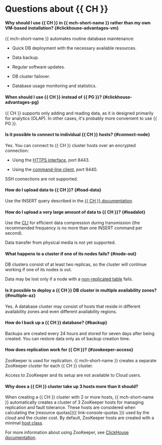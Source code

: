 # Questions about {{ CH }}

#### Why should I use {{ CH }} in {{ mch-short-name }} rather than my own VM-based installation? {#clickhouse-advantages-vm}

{{ mch-short-name }} automates routine database maintenance:

* Quick DB deployment with the necessary available resources.

* Data backup.

* Regular software updates.

* DB cluster failover.

* Database usage monitoring and statistics.

#### When should I use {{ CH }} instead of {{ PG }}? {#clickhouse-advantages-pg}

{{ CH }} supports only adding and reading data, as it is designed primarily for analytics (OLAP). In other cases, it's probably more convenient to use {{ PG }}.

#### Is it possible to connect to individual {{ CH }} hosts? {#connect-node}

Yes. You can connect to {{ CH }} cluster hosts over an encrypted connection:

* Using the [HTTPS interface](https://clickhouse.yandex/docs/ru/interfaces/http_interface/), port 8443.

* Using the [command-line client](https://clickhouse.yandex/docs/ru/interfaces/cli/), port 9440.

SSH connections are not supported.

#### How do I upload data to {{ CH }}? {#load-data}

Use the INSERT query described in the [{{ CH }} documentation](https://clickhouse.yandex/docs/ru/query_language/queries.html#insert).

#### How do I upload a very large amount of data to {{ CH }}? {#loadalot}

Use the [CLI](https://clickhouse.yandex/docs/en/interfaces/cli/) for efficient data compression during transmission (the recommended frequency is no more than one INSERT command per second).

Data transfer from physical media is not yet supported.

#### What happens to a cluster if one of its nodes fails? {#node-out}

DB clusters consist of at least two replicas, so the cluster will continue working if one of its nodes is out.

Data may be lost only if a node with a [non-replicated table](https://clickhouse.yandex/docs/ru/table_engines/replication/) fails.

#### Is it possible to deploy a {{ CH }} DB cluster in multiple availability zones? {#multiple-az}

Yes. A database cluster may consist of hosts that reside in different availability zones and even different availability regions.

#### How do I back up a {{ CH }} database? {#backup}

Backups are created every 24 hours and stored for seven days after being created. You can restore data only as of backup creation time.

#### How does replication work for {{ CH }}? {#zookeeper-access}

ZooKeeper is used for replication. {{ mch-short-name }} creates a separate ZooKeeper cluster for each {{ CH }} cluster.

Access to ZooKeeper and its setup are not available to Cloud users.

#### Why does a {{ CH }} cluster take up 3 hosts more than it should?

When creating a {{ CH }} cluster with 2 or more hosts, {{ mch-short-name }} automatically creates a cluster of 3 ZooKeeper hosts for managing replication and fault tolerance. These hosts are considered when calculating the [resource quotas]({{ link-console-quotas }}) used by the cloud and the cluster cost. By default, ZooKeeper hosts are created with a minimal [host class](../concepts/instance-types.md).

For more information about using ZooKeeper, see [ClickHouse documentation](https://clickhouse.yandex/docs/ru/operations/table_engines/replication/).

